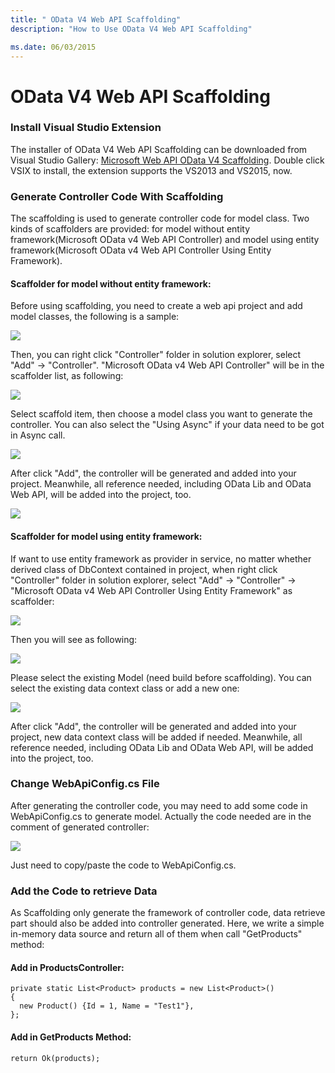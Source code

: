 ```yaml
---
title: " OData V4 Web API Scaffolding"
description: "How to Use OData V4 Web API Scaffolding"

ms.date: 06/03/2015
---
```

# OData V4 Web API Scaffolding

### Install Visual Studio Extension
The installer of OData V4 Web API Scaffolding can be downloaded from Visual Studio Gallery: [Microsoft Web API OData V4 Scaffolding](https://visualstudiogallery.msdn.microsoft.com/db6b8857-06cc-4f40-95dd-a379f0494f45). Double click VSIX to install, the extension supports the VS2013 and VS2015, now.

### Generate Controller Code With Scaffolding
The scaffolding is used to generate controller code for model class. Two kinds of scaffolders are provided: for model without entity framework(Microsoft OData v4 Web API Controller) and model using entity framework(Microsoft OData v4 Web API Controller Using Entity Framework). 

#### Scaffolder for model without entity framework:
Before using scaffolding, you need to create a web api project and add model classes, the following is a sample:

![](../odata/assets/11-01-ProjAndClass.PNG)

Then, you can right click "Controller" folder in solution explorer, select "Add" -> "Controller". "Microsoft OData v4 Web API Controller" will be in the scaffolder list, as following:

![](../odata/assets/11-01-SelectController.PNG)

Select scaffold item, then choose a model class you want to generate the controller. You can also select the "Using Async" if your data need to be got in Async call.

![](../odata/assets/11-01-SelectModelClass.PNG)

After click "Add", the controller will be generated and added into your project. Meanwhile, all reference needed, including OData Lib and OData Web API, will be added into the project, too.

![](../odata/assets/11-01-Complete.PNG)

#### Scaffolder for model using entity framework:
If want to use entity framework as provider in service, no matter whether derived class of DbContext contained in project, when right click "Controller" folder in solution explorer, select "Add" -> "Controller" -> "Microsoft OData v4 Web API Controller Using Entity Framework" as scaffolder:

![](../odata/assets/11-01-SelectScaffolderWithContext.PNG)

Then you will see as following:

![](../odata/assets/11-01-SelectModelWithoutContext.PNG)

Please select the existing Model (need build before scaffolding). You can select the existing data context class or add a new one:

![](../odata/assets/11-01-AddNewDataContext.PNG)

After click "Add", the controller will be generated and added into your project, new data context class will be added if needed. Meanwhile, all reference needed, including OData Lib and OData Web API, will be added into the project, too.

### Change WebApiConfig.cs File
After generating the controller code, you may need to add some code in WebApiConfig.cs to generate model. Actually the code needed are in the comment of generated controller:

![](../odata/assets/11-01-ChangeWebApiConfig.PNG)

Just need to copy/paste the code to WebApiConfig.cs.

### Add the Code to retrieve Data
As Scaffolding only generate the framework of controller code, data retrieve part should also be added into controller generated. Here, we write a simple in-memory data source and return all of them when call "GetProducts" method:

#### Add in ProductsController:
```
private static List<Product> products = new List<Product>()
{
  new Product() {Id = 1, Name = "Test1"},
};
```

#### Add in GetProducts Method:
```
return Ok(products);
```
